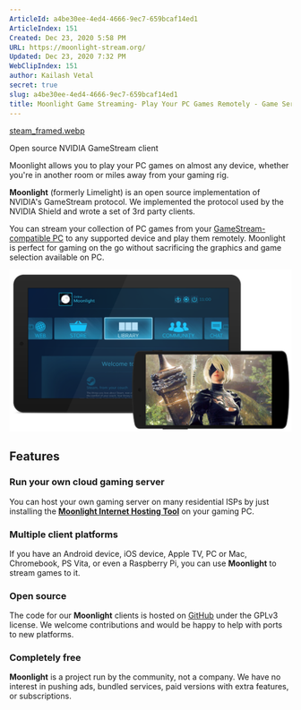 ```yaml
---
ArticleId: a4be30ee-4ed4-4666-9ec7-659bcaf14ed1
ArticleIndex: 151
Created: Dec 23, 2020 5:58 PM
URL: https://moonlight-stream.org/
Updated: Dec 23, 2020 7:32 PM
WebClipIndex: 151
author: Kailash Vetal
secret: true
slug: a4be30ee-4ed4-4666-9ec7-659bcaf14ed1
title: Moonlight Game Streaming- Play Your PC Games Remotely - Game Server
---
```

[steam_framed.webp](151%203f8f1b195cda4283986ff13d19ee3e5b/steam_framed.webp)

Open source NVIDIA GameStream client

Moonlight allows you to play your PC games on almost any device, whether you're in another room or miles away from your gaming rig.

**Moonlight** (formerly Limelight) is an open source implementation of NVIDIA's GameStream protocol. We implemented the protocol used by the NVIDIA Shield and wrote a set of 3rd party clients.

You can stream your collection of PC games from your [GameStream-compatible PC](https://www.nvidia.com/en-us/shield/games/gamestream/) to any supported device and play them remotely. Moonlight is perfect for gaming on the go without sacrificing the graphics and game selection available on PC.

![151%203f8f1b195cda4283986ff13d19ee3e5b/steam_framed.png](151%203f8f1b195cda4283986ff13d19ee3e5b/steam_framed.png)

## Features

### Run your own cloud gaming server

You can host your own gaming server on many residential ISPs by just installing the **[Moonlight Internet Hosting Tool](https://github.com/moonlight-stream/moonlight-docs/wiki/Setup-Guide#streaming-over-the-internet)** on your gaming PC.

### Multiple client platforms

If you have an Android device, iOS device, Apple TV, PC or Mac, Chromebook, PS Vita, or even a Raspberry Pi, you can use **Moonlight** to stream games to it.

### Open source

The code for our **Moonlight** clients is hosted on [GitHub](https://github.com/moonlight-stream) under the GPLv3 license. We welcome contributions and would be happy to help with ports to new platforms.

### Completely free

**Moonlight** is a project run by the community, not a company. We have no interest in pushing ads, bundled services, paid versions with extra features, or subscriptions.
